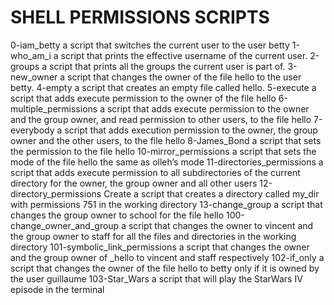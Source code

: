 # SHELL PERMISSIONS SCRIPTS
0-iam_betty a script that switches the current user to the user betty
1-who_am_i a script that prints the effective username of the current user.
2-groups a script that prints all the groups the current user is part of.
3-new_owner a script that changes the owner of the file hello to the user betty.
4-empty a script that creates an empty file called hello.
5-execute a script that adds execute permission to the owner of the file hello
6-multiple_permissions a script that adds execute permission to the owner and the group owner, and read permission to other users, to the file hello
7-everybody a script that adds execution permission to the owner, the group owner and the other users, to the file hello
8-James_Bond a script that sets the permission to the file hello
10-mirror_permissions  a script that sets the mode of the file hello the same as olleh’s mode
11-directories_permissions a script that adds execute permission to all subdirectories of the current directory for the owner, the group owner and all other users
12-directory_permissions Create a script that creates a directory called my_dir with permissions 751 in the working directory
13-change_group a script that changes the group owner to school for the file hello
100-change_owner_and_group a script that changes the owner to vincent and the group owner to staff for all the files and directories in the working directory
101-symbolic_link_permissions a script that changes the owner and the group owner of _hello to vincent and staff respectively
102-if_only a script that changes the owner of the file hello to betty only if it is owned by the user guillaume
103-Star_Wars a script that will play the StarWars IV episode in the terminal
